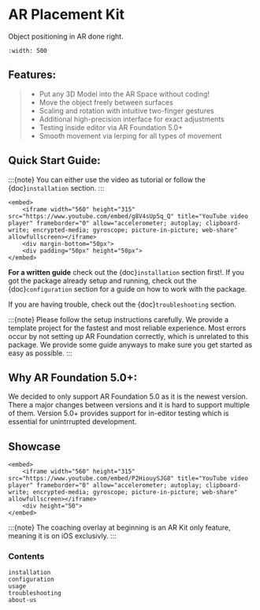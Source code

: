 # AR Placement Kit

Object positioning in AR done right.

```{image} images/arplacementthumbnail.jpeg
:width: 500
```

## Features:

> - Put any 3D Model into the AR Space without coding!
> - Move the object freely between surfaces
> - Scaling and rotation with intuitive two-finger gestures
> - Additional high-precision interface for exact adjustments
> - Testing inside editor via AR Foundation 5.0+
> - Smooth movement via lerping for all types of movement

## Quick Start Guide:

:::{note}
You can either use the video as tutorial or follow the {doc}`installation` section.
:::

```{raw} html
<embed>
    <iframe width="560" height="315" src="https://www.youtube.com/embed/g8V4sUp5q_Q" title="YouTube video player" frameborder="0" allow="accelerometer; autoplay; clipboard-write; encrypted-media; gyroscope; picture-in-picture; web-share" allowfullscreen></iframe>
    <div margin-bottom="50px">
    <div padding="50px" height="50px">
</embed>
```

**For a written guide** check out the {doc}`installation` section first!. If you got the package already setup and running, check out the {doc}`configuration` section for a guide on how to work with the package.

If you are having trouble, check out the {doc}`troubleshooting` section.

:::{note}
Please follow the setup instructions carefully. We provide a template project for the fastest and most reliable experience. Most errors occur by not setting up AR Foundation correctly, which is unrelated to this package. We provide some guide anyways to make sure you get started as easy as possible.
:::

## Why AR Foundation 5.0+:

We decided to only support AR Foundation 5.0 as it is the newest version. There a major changes between versions and it is hard to support multiple of them.
Version 5.0+ provides support for in-editor testing which is essential for unintrrupted development.

## Showcase

```{raw} html
<embed>
    <iframe width="560" height="315" src="https://www.youtube.com/embed/P2HiouySJG8" title="YouTube video player" frameborder="0" allow="accelerometer; autoplay; clipboard-write; encrypted-media; gyroscope; picture-in-picture; web-share" allowfullscreen></iframe>
    <div height="50">
</embed>
```

:::{note}
The coaching overlay at beginning is an AR Kit only feature, meaning it is on iOS exclusivly.
:::

### Contents

```{toctree}
installation
configuration
usage
troubleshooting
about-us
```
